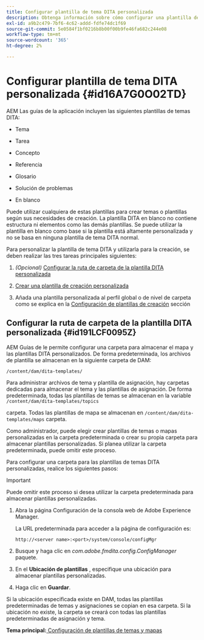 ```yaml
---
title: Configurar plantilla de tema DITA personalizada
description: Obtenga información sobre cómo configurar una plantilla de tema DITA personalizada
exl-id: a9b2c479-7bf6-4c62-addd-fdfe74dc1f69
source-git-commit: 5e0584f1bf0216b8b00f00b9fe46fa682c244e08
workflow-type: tm+mt
source-wordcount: '365'
ht-degree: 2%

---
```


# Configurar plantilla de tema DITA personalizada {#id16A7G0O02TD}

AEM Las guías de la aplicación incluyen las siguientes plantillas de temas DITA:

- Tema

- Tarea

- Concepto

- Referencia

- Glosario

- Solución de problemas

- En blanco


Puede utilizar cualquiera de estas plantillas para crear temas o plantillas según sus necesidades de creación. La plantilla DITA en blanco no contiene estructura ni elementos como las demás plantillas. Se puede utilizar la plantilla en blanco como base si la plantilla está altamente personalizada y no se basa en ninguna plantilla de tema DITA normal.

Para personalizar la plantilla de tema DITA y utilizarla para la creación, se deben realizar las tres tareas principales siguientes:

1. *\(Opcional\)* [Configurar la ruta de carpeta de la plantilla DITA personalizada](#id191LCF0095Z)

1. [Crear una plantilla de creación personalizada](conf-folder-level.md#id1917D0EG0HJ)

1. Añada una plantilla personalizada al perfil global o de nivel de carpeta como se explica en la [Configuración de plantillas de creación](conf-folder-level.md#id1889D0IL0Y4) sección


## Configurar la ruta de carpeta de la plantilla DITA personalizada {#id191LCF0095Z}

AEM Guías de le permite configurar una carpeta para almacenar el mapa y las plantillas DITA personalizados. De forma predeterminada, los archivos de plantilla se almacenan en la siguiente carpeta de DAM:

`/content/dam/dita-templates/`

Para administrar archivos de tema y plantilla de asignación, hay carpetas dedicadas para almacenar el tema y las plantillas de asignación. De forma predeterminada, todas las plantillas de temas se almacenan en la variable `/content/dam/dita-templates/topics`

carpeta. Todas las plantillas de mapa se almacenan en `/content/dam/dita-templates/maps` carpeta.

Como administrador, puede elegir crear plantillas de temas o mapas personalizadas en la carpeta predeterminada o crear su propia carpeta para almacenar plantillas personalizadas. Si planea utilizar la carpeta predeterminada, puede omitir este proceso.

Para configurar una carpeta para las plantillas de temas DITA personalizadas, realice los siguientes pasos:

>[!IMPORTANT]
>
> Puede omitir este proceso si desea utilizar la carpeta predeterminada para almacenar plantillas personalizadas.

1. Abra la página Configuración de la consola web de Adobe Experience Manager.

   La URL predeterminada para acceder a la página de configuración es:

   ```http
   http://<server name>:<port>/system/console/configMgr
   ```

1. Busque y haga clic en *com.adobe.fmdita.config.ConfigManager* paquete.

1. En el **Ubicación de plantillas** , especifique una ubicación para almacenar plantillas personalizadas.

1. Haga clic en **Guardar**.


Si la ubicación especificada existe en DAM, todas las plantillas predeterminadas de temas y asignaciones se copian en esa carpeta. Si la ubicación no existe, la carpeta se creará con todas las plantillas predeterminadas de asignación y tema.

**Tema principal:**[ Configuración de plantillas de temas y mapas](conf-template-tags.md)
